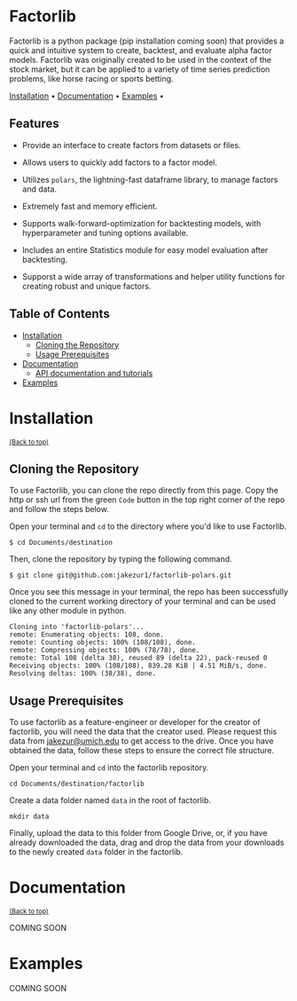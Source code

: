 # Factorlib
Factorlib is a python package (pip installation coming soon) that provides a quick and intuitive system to create, 
backtest, and evaluate alpha factor models. Factorlib was originally created to be used in the context of the stock
market, but it can be applied to a variety of time series prediction problems, like horse racing or sports betting.

[Installation](#installation) •
[Documentation](#documentation) •
[Examples](#examples) •

## Features

- Provide an interface to create factors from datasets or files.

- Allows users to quickly add factors to a factor model.

- Utilizes `polars`, the lightning-fast dataframe library, to manage factors and data.

- Extremely fast and memory efficient.

- Supports walk-forward-optimization for backtesting models, with hyperparameter and tuning options available.

- Includes an entire Statistics module for easy model evaluation after backtesting.

- Supporst a wide array of transformations and helper utility functions for creating robust and unique factors.

## Table of Contents

- [Installation](#installation)
  - [Cloning the Repository](#cloning-the-repository)
  - [Usage Prerequisites](#usgae-prerequisites)
- [Documentation](#documentation)
  - [API documentation and tutorials](#api-documentation-and-tutorials)
- [Examples](#examples)

# Installation
<sup>[(Back to top)](#table-of-contents)</sup>
## Cloning the Repository
To use Factorlib, you can clone the repo directly from this page. Copy the http or ssh url from the green `Code` button
in the top right corner of the repo and follow the steps below.

Open your terminal and `cd` to the directory where you'd like to use Factorlib.
```shell
$ cd Documents/destination
```

Then, clone the repository by typing the following command.
```shell
$ git clone git@github.com:jakezur1/factorlib-polars.git
```

Once you see this message in your terminal, the repo has been successfully cloned to the current working directory of 
your terminal and can be used like any other module in python.
```shell
Cloning into 'factorlib-polars'...
remote: Enumerating objects: 108, done.
remote: Counting objects: 100% (108/108), done.
remote: Compressing objects: 100% (78/78), done.
remote: Total 108 (delta 38), reused 89 (delta 22), pack-reused 0
Receiving objects: 100% (108/108), 839.28 KiB | 4.51 MiB/s, done.
Resolving deltas: 100% (38/38), done.
```

## Usage Prerequisites
To use factorlib as a feature-engineer or developer for the creator of factorlib, you will need the data that the 
creator used. Please request this data from jakezur@umich.edu to get access to the drive. Once you have obtained the
data, follow these steps to ensure the correct file structure.

Open your terminal and `cd` into the factorlib repository.
```shell
cd Documents/destination/factorlib
```

Create a data folder named `data` in the root of factorlib.
```shell
mkdir data
```

Finally, upload the data to this folder from Google Drive, or, if you have already downloaded the data, drag and drop
the data from your downloads to the newly created `data` folder in the factorlib.

# Documentation
<sup>[(Back to top)](#table-of-contents)</sup>

COMING SOON

# Examples
COMING SOON